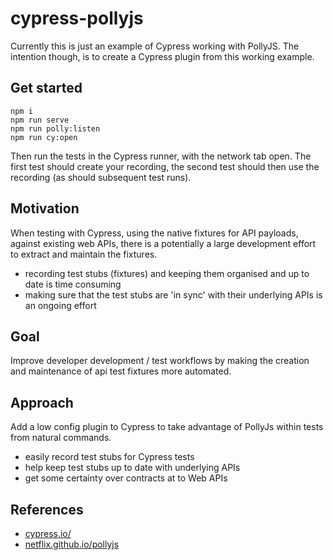 # cypress-pollyjs

Currently this is just an example of Cypress working with PollyJS. The intention though, is to create a Cypress plugin from this working example. 

## Get started
```
npm i
npm run serve
npm run polly:listen
npm run cy:open
```
Then run the tests in the Cypress runner, with the network tab open. The first test should create your recording, the second test should then use the recording (as should subsequent test runs). 

## Motivation
When testing with Cypress, using the native fixtures for API payloads, against existing web APIs, there is a potentially a large development effort to extract and maintain the fixtures. 

- recording test stubs (fixtures) and keeping them organised and up to date is time consuming
- making sure that the test stubs are 'in sync' with their underlying APIs is an ongoing effort

## Goal
Improve developer development / test workflows by making the creation and maintenance of api test fixtures more automated.

## Approach
Add a low config plugin to Cypress to take advantage of PollyJs within tests from natural commands.

+ easily record test stubs for Cypress tests
+ help keep test stubs up to date with underlying APIs
+ get some certainty over contracts at to Web APIs


## References
* [cypress.io/](https://cypress.io) 
* [netflix.github.io/pollyjs](https://netflix.github.io/pollyjs/)
